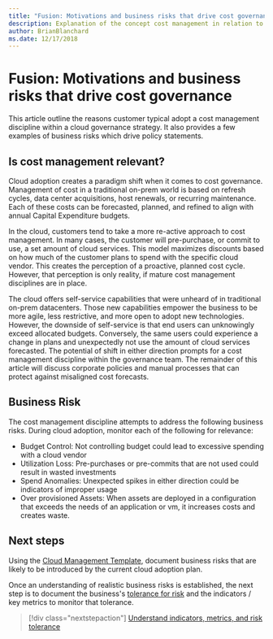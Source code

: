 ```yaml
---
title: "Fusion: Motivations and business risks that drive cost governance"
description: Explanation of the concept cost management in relation to cloud governance
author: BrianBlanchard
ms.date: 12/17/2018
---
```


# Fusion: Motivations and business risks that drive cost governance

This article outline the reasons customer typical adopt a cost management discipline within a cloud governance strategy. It also provides a few examples of business risks which drive policy statements.

## Is cost management relevant?

Cloud adoption creates a paradigm shift when it comes to cost governance. Management of cost in a traditional on-prem world is based on refresh cycles, data center acquisitions, host renewals, or recurring maintenance. Each of these costs can be forecasted, planned, and refined to align with annual Capital Expenditure budgets.

In the cloud, customers tend to take a more re-active approach to cost management. In many cases, the customer will pre-purchase, or commit to use, a set amount of cloud services. This model maximizes discounts based on how much of the customer plans to spend with the specific cloud vendor. This creates the perception of a proactive, planned cost cycle. However, that perception is only reality, if mature cost management disciplines are in place.

The cloud offers self-service capabilities that were unheard of in traditional on-prem datacenters. Those new capabilities empower the business to be more agile, less restrictive, and more open to adopt new technologies. However, the downside of self-service is that end users can unknowingly exceed allocated budgets. Conversely, the same users could experience a change in plans and unexpectedly not use the amount of cloud services forecasted. The potential of shift in either direction prompts for a cost management discipline within the governance team. The remainder of this article will discuss corporate policies and manual processes that can protect against misaligned cost forecasts.

## Business Risk

The cost management discipline attempts to address the following business risks. During cloud adoption, monitor each of the following for relevance:

* Budget Control: Not controlling budget could lead to excessive spending with a cloud vendor
* Utilization Loss: Pre-purchases or pre-commits that are not used could result in wasted investments
* Spend Anomalies: Unexpected spikes in either direction could be indicators of improper usage
* Over provisioned Assets: When assets are deployed in a configuration that exceeds the needs of an application or vm, it increases costs and creates waste.

## Next steps

Using the [Cloud Management Template](./template.md), document business risks that are likely to be introduced by the current cloud adoption plan.

Once an understanding of realistic business risks is established, the next step is to document the business's [tolerance for risk](./metrics-tolerance.md) and the indicators / key metrics to monitor that tolerance.

> [!div class="nextstepaction"]
> [Understand indicators, metrics, and risk tolerance](./tolerance.md)